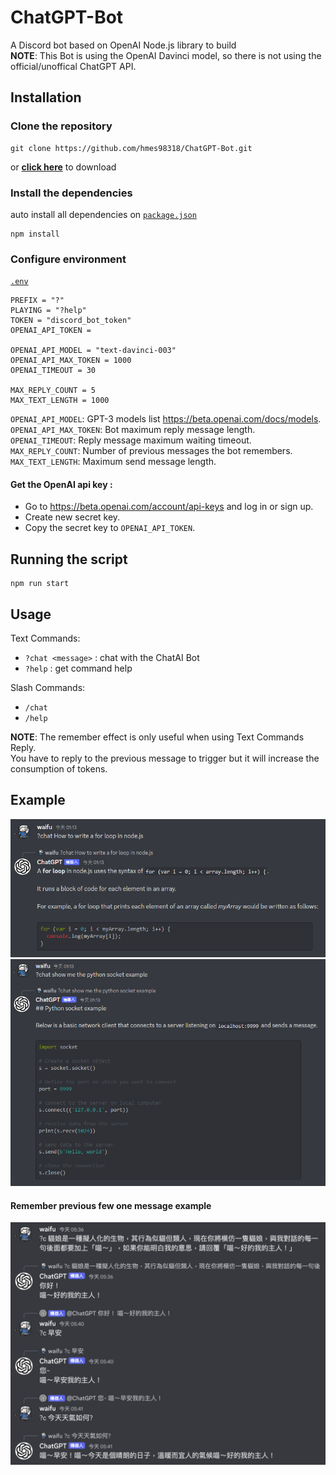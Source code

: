 # ChatGPT-Bot
A Discord bot based on OpenAI Node.js library to build  
**NOTE**: This Bot is using the OpenAI Davinci model, so there is not using the official/unoffical ChatGPT API.  


## Installation
### Clone the repository
```
git clone https://github.com/hmes98318/ChatGPT-Bot.git
```
or [**click here**](https://github.com/hmes98318/ChatGPT-Bot/releases) to download

### Install the dependencies
auto install all dependencies on [`package.json`](./package.json)  
```
npm install
```


### Configure environment
[`.env`](./.env)  
```env
PREFIX = "?"
PLAYING = "?help"
TOKEN = "discord_bot_token"
OPENAI_API_TOKEN = 

OPENAI_API_MODEL = "text-davinci-003"
OPENAI_API_MAX_TOKEN = 1000
OPENAI_TIMEOUT = 30

MAX_REPLY_COUNT = 5
MAX_TEXT_LENGTH = 1000
```
`OPENAI_API_MODEL`: GPT-3 models list https://beta.openai.com/docs/models.  
`OPENAI_API_MAX_TOKEN`: Bot maximum reply message length.  
`OPENAI_TIMEOUT`: Reply message maximum waiting timeout.  
`MAX_REPLY_COUNT`: Number of previous messages the bot remembers.  
`MAX_TEXT_LENGTH`: Maximum send message length.  

#### Get the OpenAI api key :
 * Go to https://beta.openai.com/account/api-keys and log in or sign up.
 * Create new secret key.
 * Copy the secret key to `OPENAI_API_TOKEN`.


## Running the script 
```
npm run start
```


## Usage
Text Commands:  
 * `?chat <message>` : chat with the ChatAI Bot
 * `?help` : get command help

Slash Commands:  
 * `/chat`
 * `/help`
 
**NOTE**: The remember effect is only useful when using Text Commands Reply.  
You have to reply to the previous message to trigger but it will increase the consumption of tokens.


## Example
<img src="/imgs/img1.png" alt="img1" width="700"/>
<img src="/imgs/img2.png" alt="img2" width="700"/>

#### Remember previous few one message example
<img src="/imgs/img3.png" alt="img3" width="700"/>
